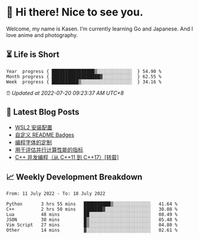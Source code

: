 <h1>👋 Hi there! Nice to see you.</h1>

Welcome, my name is Kasen. I’m currently learning Go and Japanese. And I love anime and photography.


## ⏳ Life is Short

<!-- Start of Time Progress Bar -->
``` text
Year  progress { ████████████████▒░░░░░░░░░░░░░  } 54.90 %
Month progress { ██████████████████▓░░░░░░░░░░░  } 62.55 %
Week  progress { ██████████▒░░░░░░░░░░░░░░░░░░░  } 34.16 %
```

⏰ *Updated at 2022-07-20 09:23:37 AM UTC+8*

<!-- End of Time Progress Bar -->

## 📝 Latest Blog Posts

<!-- BLOG-POST-LIST:START -->
- [WSL2 安装配置](https://blog.imkasen.com/wsl2-config.html)
- [自定义 README Badges](https://blog.imkasen.com/custom-readme-badges.html)
- [编程字体的定制](https://blog.imkasen.com/coding-fonts-configuration.html)
- [用于评估并行计算性能的指标](https://blog.imkasen.com/parallel-performance-metrics.html)
- [C++ 并发编程（从 C++11 到 C++17）[转载]](https://blog.imkasen.com/cpp-concurrency.html)
<!-- BLOG-POST-LIST:END -->

## 📈 Weekly Development Breakdown

<!--START_SECTION:waka-->

```text
From: 11 July 2022 - To: 18 July 2022

Python       3 hrs 55 mins   ██████████▒░░░░░░░░░░░░░░   41.64 %
C++          2 hrs 50 mins   ███████▓░░░░░░░░░░░░░░░░░   30.08 %
Lua          48 mins         ██░░░░░░░░░░░░░░░░░░░░░░░   08.49 %
JSON         30 mins         █▒░░░░░░░░░░░░░░░░░░░░░░░   05.40 %
Vim Script   27 mins         █▒░░░░░░░░░░░░░░░░░░░░░░░   04.80 %
Other        14 mins         ▓░░░░░░░░░░░░░░░░░░░░░░░░   02.61 %
```

<!--END_SECTION:waka-->
